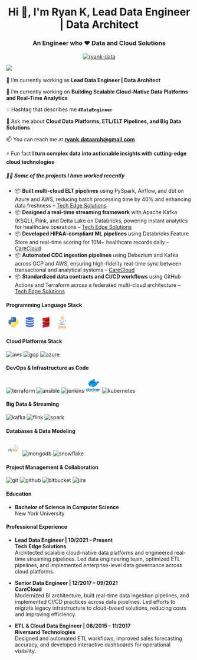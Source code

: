 <h1 align="center">Hi 👋, I'm Ryan K, Lead Data Engineer | Data Architect</h1>
<h3 align="center">An Engineer who ♥ Data and Cloud Solutions</h3>

<p align="center">
  <a href="http://www.linkedin.com/in/ryank-data" target="blank">
    <img align="center" src="https://cdn.jsdelivr.net/npm/simple-icons@3/icons/linkedin.svg" alt="ryank-data" width="22px" />
  </a>
</p>

![](https://komarev.com/ghpvc/?username=iamraykhokhar&style=flat-square&color=blue)

🏢 I’m currently working as **Lead Data Engineer | Data Architect**

🌱 I’m currently working on **Building Scalable Cloud-Native Data Platforms and Real-Time Analytics**

💡 Hashtag that describes me **`#DataEngineer`**

💬 Ask me about **Cloud Data Platforms, ETL/ELT Pipelines, and Big Data Solutions**

📫 You can reach me at **ryank.dataarch@gmail.com**

⚡ Fun fact **I turn complex data into actionable insights with cutting-edge cloud technologies**

##### 👨‍💻 Some of the projects I have worked recently

- 📦 **Built multi-cloud ELT pipelines** using PySpark, Airflow, and dbt on Azure and AWS, reducing batch processing time by 40% and enhancing data freshness – [Tech Edge Solutions](https://www.techedge.com/)
- 📦 **Designed a real-time streaming framework** with Apache Kafka (KSQL), Flink, and Delta Lake on Databricks, powering instant analytics for healthcare operations – [Tech Edge Solutions](https://www.techedge.com/)
- 📦 **Developed HIPAA-compliant ML pipelines** using Databricks Feature Store and real-time scoring for 10M+ healthcare records daily – [CareCloud](https://www.carecloud.com/)
- 📦 **Automated CDC ingestion pipelines** using Debezium and Kafka across GCP and AWS, ensuring high-fidelity real-time sync between transactional and analytical systems – [CareCloud](https://www.carecloud.com/)
- 📦 **Standardized data contracts and CI/CD workflows** using GitHub Actions and Terraform across a federated multi-cloud architecture – [Tech Edge Solutions](https://www.techedge.com/)


#### Programming Language Stack
<p align="left">
  <img src="https://raw.githubusercontent.com/github/explore/80688e429a7d4ef2fca1e82350fe8e3517d3494d/topics/python/python.png" alt="python" title="python" width="40" height="40"/>
  <img src="https://raw.githubusercontent.com/github/explore/80688e429a7d4ef2fca1e82350fe8e3517d3494d/topics/sql/sql.png" alt="sql" title="sql" width="40" height="40"/>
  <img src="https://raw.githubusercontent.com/github/explore/b15b6cf1726418913aafbf337a749dded180279d/topics/scala/scala.png" alt="scala" title="scala" width="40" height="40"/>
  <img src="https://raw.githubusercontent.com/github/explore/80688e429a7d4ef2fca1e82350fe8e3517d3494d/topics/java/java.png" alt="java" title="java8" width="40" height="40"/>
</p>

#### Cloud Platforms Stack
<p align="left">
  <img src="https://www.vectorlogo.zone/logos/amazon_aws/amazon_aws-icon.svg" alt="aws" title="aws" width="40" height="40" />
  <img src="https://www.vectorlogo.zone/logos/google_cloud/google_cloud-icon.svg" alt="gcp" title="gcp" width="40" height="40" />
  <img src="https://www.vectorlogo.zone/logos/microsoft_azure/microsoft_azure-ar21.svg" alt="azure" title="azure" width="70" height="40" />
</p>

#### DevOps & Infrastructure as Code
<p align="left">
  <img src="https://www.vectorlogo.zone/logos/terraformio/terraformio-icon.svg" alt="terraform" title="terraform" width="40" height="40" />
  <img src="https://www.vectorlogo.zone/logos/ansible/ansible-icon.svg" alt="ansible" title="ansible" width="40" height="40" />
  <img src="https://www.vectorlogo.zone/logos/jenkins/jenkins-icon.svg" alt="jenkins" title="jenkins" width="40" height="40" />
  <img src="https://raw.githubusercontent.com/github/explore/80688e429a7d4ef2fca1e82350fe8e3517d3494d/topics/docker/docker.png" alt="docker" title="docker" width="40" height="40" />
  <img src="https://www.vectorlogo.zone/logos/kubernetes/kubernetes-icon.svg" alt="kubernetes" title="kubernetes" width="40" height="40" />
</p>

#### Big Data & Streaming
<p align="left">
  <img src="https://www.vectorlogo.zone/logos/apache_kafka/apache_kafka-icon.svg" alt="kafka" title="kafka" width="40" height="40" />
  <img src="https://www.vectorlogo.zone/logos/apache_flink/apache_flink-ar21.svg" alt="flink" title="flink" width="40" height="40" />
  <img src="https://www.vectorlogo.zone/logos/apache_spark/apache_spark-ar21.svg" alt="spark" title="spark" width="40" height="40" />
</p>

#### Databases & Data Modeling
<p align="left">
  <img src="https://raw.githubusercontent.com/github/explore/80688e429a7d4ef2fca1e82350fe8e3517d3494d/topics/mysql/mysql.png" alt="mysql" title="mysql" width="40" height="40"/>
  <img src="https://www.vectorlogo.zone/logos/mongodb/mongodb-icon.svg" alt="mongodb" title="mongodb" width="40" height="40"/>
  <img src="https://www.vectorlogo.zone/logos/snowflake/snowflake-icon.svg" alt="snowflake" title="snowflake" width="40" height="40"/>
</p>

#### Project Management & Collaboration
<p align="left">
  <img src="https://www.vectorlogo.zone/logos/git-scm/git-scm-icon.svg" alt="git" title="git" width="40" height="40"/>
  <img src="https://www.vectorlogo.zone/logos/github/github-icon.svg" alt="github" title="github" width="40" height="40"/>
  <img src="https://www.vectorlogo.zone/logos/bitbucket/bitbucket-icon.svg" alt="bitbucket" title="bitbucket" width="40" height="40"/>
  <img src="https://www.vectorlogo.zone/logos/atlassian_jira/atlassian_jira-icon.svg" alt="jira" title="jira" width="40" height="40"/>
</p>

#### Education
- **Bachelor of Science in Computer Science**  
  New York University

#### Professional Experience
- **Lead Data Engineer | 10/2021 – Present**  
  **Tech Edge Solutions**  
  Architected scalable cloud-native data platforms and engineered real-time streaming pipelines. Led data engineering team, optimized ETL pipelines, and implemented enterprise-level data governance across cloud platforms.

- **Senior Data Engineer | 12/2017 – 09/2021**  
  **CareCloud**  
  Modernized BI architecture, built real-time data ingestion pipelines, and implemented CI/CD practices across data pipelines. Led efforts to migrate legacy infrastructure to cloud-based solutions, reducing costs and improving efficiency.

- **ETL & Cloud Data Engineer
 | 08/2015 – 11/2017**  
  **Riversand Technologies**  
  Designed and automated ETL workflows, improved sales forecasting accuracy, and developed interactive dashboards for operational visibility.

